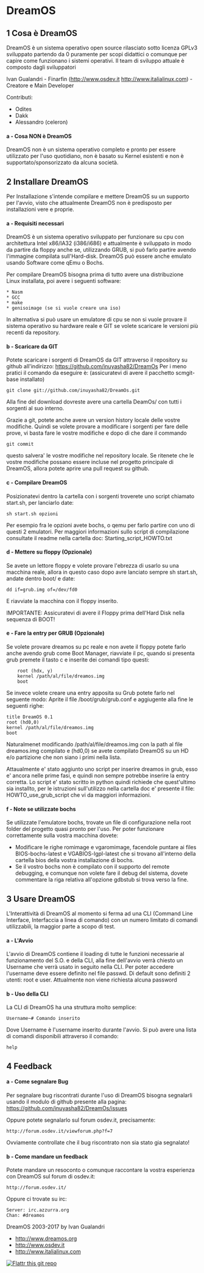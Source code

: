 DreamOS
========

1  Cosa è DreamOS
-----------------

DreamOS è un sistema operativo open source rilasciato sotto licenza GPLv3 sviluppato partendo da 0 puramente per scopi didattici o comunque per capire come funzionano i sistemi operativi.
Il team di sviluppo attuale è composto dagli sviluppatori

Ivan Gualandri - Finarfin (http://www.osdev.it http://www.italialinux.com) - Creatore e Main Developer 

Contributi:

* Odites
* Dakk
* Alessandro (celeron) 


#### a - Cosa NON è DreamOS

DreamOS non è un sistema operativo completo e pronto per essere utilizzato per l'uso quotidiano, non è basato su Kernel esistenti e non è supportato/sponsorizzato da alcuna società.

2 Installare DreamOS
--------------------

Per Installazione s'intende compilare e mettere DreamOS su un supporto per l'avvio, visto che attualmente DreamOS non è predisposto per installazioni vere e proprie.

#### a - Requisiti necessari 

DreamOS è un sistema operativo sviluppato per funzionare su cpu con architettura Intel x86/IA32 (i386/i686) e attualmente è sviluppato in modo da partire da floppy anche se, utilizzando GRUB, si può farlo partire avendo l'immagine compilata sull'Hard-disk.
DreamOS può essere anche emulato usando Software come qEmu o Bochs.

Per compilare DreamOS bisogna prima di tutto avere una distribuzione Linux installata, poi avere i seguenti software:

	* Nasm
	* GCC
	* make
	* genisoimage (se si vuole creare una iso)

In alternativa si può usare un emulatore di cpu se non si vuole provare il sistema operativo su hardware reale e GIT se volete scaricare le versioni più recenti da repository.

#### b - Scaricare da GIT

Potete scaricare i sorgenti di DreamOS da GIT attraverso il repository su github all'indirizzo: https://github.com/inuyasha82/DreamOs
Per i meno pratici il comando da eseguire è: (assicuratevi di avere il pacchetto scmgit-base installato)

	git clone git://github.com/inuyasha82/DreamOs.git

Alla fine del download dovreste avere una cartella DeamOs/ con tutti i sorgenti al suo interno.

Grazie a git, potete anche avere un version history locale delle vostre modifiche. Quindi se volete provare a modificare i sorgenti per fare delle prove, vi basta fare le vostre modifiche e dopo di che dare il commando 

	git commit 

questo salvera' le vostre modifiche nel repository locale. Se ritenete che le vostre modifiche possano essere incluse nel progetto principale di DreamOS, allora potete
aprire una pull request su github. 


#### c - Compilare DreamOS

Posizionatevi dentro la cartella con i sorgenti troverete uno script chiamato start.sh, per lanciarlo date:

	sh start.sh opzioni

Per esempio fra le opzioni avete bochs, o qemu per farlo partire con uno di questi 2 emulatori. Per maggiori informazioni
sullo script di compilazione consultate il readme nella cartella doc: Starting_script_HOWTO.txt

#### d - Mettere su floppy (Opzionale)

Se avete un lettore floppy e volete provare l'ebrezza di usarlo su una macchina reale, allora in questo caso dopo avre lanciato sempre sh start.sh, andate dentro boot/ e date:

	dd if=grub.img of=/dev/fd0

E riavviate la macchina con il floppy inserito.

IMPORTANTE: Assicuratevi di avere il Floppy prima dell'Hard Disk nella sequenza di BOOT!

#### e - Fare la entry per GRUB (Opzionale)

Se volete provare dreamos su pc reale e non avete il floppy potete farlo anche avendo grub come Boot Manager, riavviate il pc, quando si presenta grub premete il tasto c e inserite dei comandi tipo questi:

        root (hdx, y)
        kernel /path/al/file/dreamos.img
        boot

Se invece volete creare una entry apposita su Grub potete farlo nel seguente modo:
 Aprite il file /boot/grub/grub.conf e aggiugente alla fine le seguenti righe:
 
	title DreamOS 0.1
	root (hd0,0)
	kernel /path/al/file/dreamos.img
	boot

Naturalmenet modificando /path/al/file/dreamos.img con la path al file dreamos.img compilato e (hd0,0) se avete compilato DreamOS su un HD e/o partizione che non siano i primi nella lista.

Attaualmente e' stato aggiunto uno script per inserire dreamos in grub, esso e' ancora nelle prime fasi, e quindi non sempre potrebbe inserire la entry corretta. Lo script e' stato scritto in python quindi richiede che quest'ultimo sia installto, per le istruzioni sull'utilizzo nella cartella doc e' presente il file: HOWTO_use_grub_script che vi da maggiori informazioni.

#### f - Note se utilizzate bochs

Se utilizzate l'emulatore bochs, trovate un file di configurazione nella root folder del progetto quasi pronto per l'uso. Per poter funzionare correttamente sulla vostra macchina dovete: 
	
* Modificare le righe romimage e vgaromimage, facendole puntare ai files BIOS-bochs-latest e VGABIOS-lgpl-latest che si trovano all'interno della cartella bios della vostra installazione di bochs.
* Se il vostro bochs non è compilato con il supporto del remote debugging, e comunque non volete fare il debug del sistema, dovete commentare la riga relativa all'opzione gdbstub si trova verso la fine.


3 Usare DreamOS
---------------

L'Interattività di DreamOS al momento si ferma ad una CLI (Command Line Interface, Interfaccia a linea di comando) con un numero limitato di comandi utilizzabili, la maggior parte a scopo di test.

#### a - L'Avvio

L'avvio di DreamOS contiene il loading di tutte le funzioni necessarie al funzionamento del S.O. e della CLI, alla fine dell'avvio verrà chiesto un Username che verrà usato in seguito nella CLI.
Per poter accedere l'username deve essere definito nel file passwd. Di default sono definiti 2 utenti: root e user.
Attualmente non viene richiesta alcuna password

#### b - Uso della CLI

La CLI di DreamOS ha una struttura molto semplice:

	Username~# Comando inserito

Dove Username è l'username inserito durante l'avvio.
Si può avere una lista di comandi disponibili attraverso il comando:

	help

4 Feedback
----------

#### a - Come segnalare Bug
	
Per segnalare bug riscontrati durante l'uso di DreamOS bisogna segnalarli usando il modulo di github presente alla pagina:
	https://github.com/inuyasha82/DreamOs/issues

Oppure potete segnalarlo sul forum osdev.it, precisamente:

	http://forum.osdev.it/viewforum.php?f=7

Ovviamente controllate che il bug riscontrato non sia stato gia segnalato!

#### b - Come mandare un feedback

Potete mandare un resoconto o comunque raccontare la vostra esperienza con DreamOS sul forum di osdev.it:

	http://forum.osdev.it/

Oppure ci trovate su irc: 

	Server: irc.azzurra.org
	Chan: #dreamos

DreamOS 2003-2017 by Ivan Gualandri

* http://www.dreamos.org
* http://www.osdev.it
* http://www.italialinux.com

[![Flattr this git repo](http://api.flattr.com/button/flattr-badge-large.png)](https://flattr.com/submit/auto?user_id=italialinux&url=https://github.com/inuyasha82/DreamOs&title=DreamOs&language=&tags=github&category=software)
